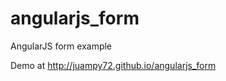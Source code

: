 angularjs_form
==============

AngularJS form example

Demo at http://juampy72.github.io/angularjs_form
